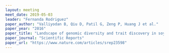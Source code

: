 ```yaml
---
layout: meeting
meet_date: 2019-05-03
leader: "Fernanda Rodriguez"
paper_author: "Valliyodan B, Qiu D, Patil G, Zeng P, Huang J et al."
paper_year: "2016"
paper_title: "Landscape of genomic diversity and trait discovery in soybean"
paper_journal: "Scientific Reports"
paper_url: "https://www.nature.com/articles/srep23598"
---
```

